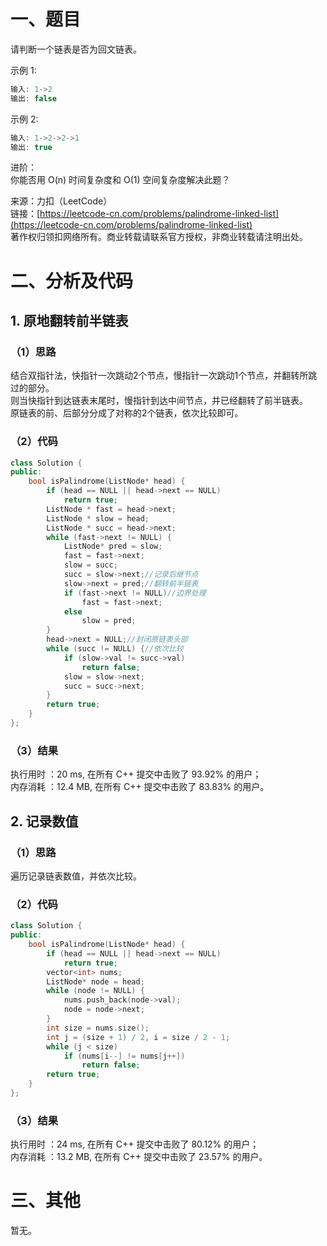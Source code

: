 # 一、题目
请判断一个链表是否为回文链表。  
  
示例 1:  
```c++
输入: 1->2
输出: false
```
示例 2:  
```c++
输入: 1->2->2->1
输出: true
```
进阶：  
你能否用 O(n) 时间复杂度和 O(1) 空间复杂度解决此题？  
  
来源：力扣（LeetCode）  
链接：[https://leetcode-cn.com/problems/palindrome-linked-list](https://leetcode-cn.com/problems/palindrome-linked-list)  
著作权归领扣网络所有。商业转载请联系官方授权，非商业转载请注明出处。  
# 二、分析及代码
## 1. 原地翻转前半链表
### （1）思路
结合双指针法，快指针一次跳动2个节点，慢指针一次跳动1个节点，并翻转所跳过的部分。  
则当快指针到达链表末尾时，慢指针到达中间节点，并已经翻转了前半链表。  
原链表的前、后部分分成了对称的2个链表，依次比较即可。  
### （2）代码
```cpp
class Solution {
public:
    bool isPalindrome(ListNode* head) {
        if (head == NULL || head->next == NULL)
            return true;
        ListNode * fast = head->next;
        ListNode * slow = head;
        ListNode * succ = head->next;
        while (fast->next != NULL) {
            ListNode* pred = slow;
            fast = fast->next;
            slow = succ;
            succ = slow->next;//记录后继节点
            slow->next = pred;//翻转前半链表
            if (fast->next != NULL)//边界处理
                fast = fast->next;
            else
                slow = pred;
        }
        head->next = NULL;//封闭原链表头部
        while (succ != NULL) {//依次比较
            if (slow->val != succ->val)
                return false;
            slow = slow->next;
            succ = succ->next;
        }
        return true;
    }
};
```
### （3）结果
执行用时 ：20 ms, 在所有 C++ 提交中击败了 93.92% 的用户；  
内存消耗 ：12.4 MB, 在所有 C++ 提交中击败了 83.83% 的用户。  
## 2. 记录数值
### （1）思路
遍历记录链表数值，并依次比较。  
### （2）代码
```cpp
class Solution {
public:
    bool isPalindrome(ListNode* head) {
        if (head == NULL || head->next == NULL)
            return true;
        vector<int> nums;
        ListNode* node = head;
        while (node != NULL) {
            nums.push_back(node->val);
            node = node->next;
        }
        int size = nums.size();
        int j = (size + 1) / 2, i = size / 2 - 1;
        while (j < size)
            if (nums[i--] != nums[j++])
                return false;
        return true;
    }
};
```
### （3）结果
执行用时 ：24 ms, 在所有 C++ 提交中击败了 80.12% 的用户；  
内存消耗 ：13.2 MB, 在所有 C++ 提交中击败了 23.57% 的用户。  
# 三、其他
暂无。  
